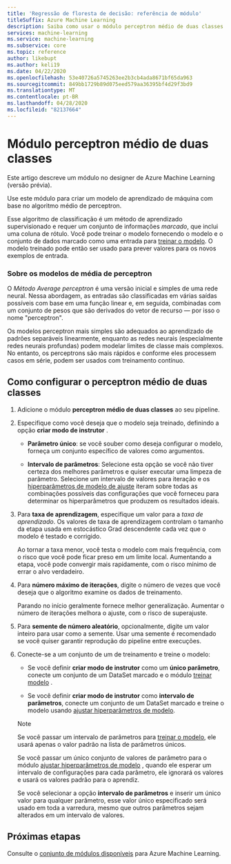 ```yaml
---
title: 'Regressão de floresta de decisão: referência de módulo'
titleSuffix: Azure Machine Learning
description: Saiba como usar o módulo perceptron médio de duas classes no Azure Machine Learning para criar um modelo de aprendizado de máquina com base no algoritmo de média de perceptron.
services: machine-learning
ms.service: machine-learning
ms.subservice: core
ms.topic: reference
author: likebupt
ms.author: keli19
ms.date: 04/22/2020
ms.openlocfilehash: 53e40726a5745263ee2b3cb4ada8671bf65da963
ms.sourcegitcommit: 849bb1729b89d075eed579aa36395bf4d29f3bd9
ms.translationtype: MT
ms.contentlocale: pt-BR
ms.lasthandoff: 04/28/2020
ms.locfileid: "82137664"
---
```

# <a name="two-class-averaged-perceptron-module"></a>Módulo perceptron médio de duas classes

Este artigo descreve um módulo no designer de Azure Machine Learning (versão prévia).

Use este módulo para criar um modelo de aprendizado de máquina com base no algoritmo médio de perceptron.  
  
Esse algoritmo de classificação é um método de aprendizado supervisionado e requer um conjunto de informações *marcado*, que inclui uma coluna de rótulo. Você pode treinar o modelo fornecendo o modelo e o conjunto de dados marcado como uma entrada para [treinar o modelo](./train-model.md). O modelo treinado pode então ser usado para prever valores para os novos exemplos de entrada.  

### <a name="about-averaged-perceptron-models"></a>Sobre os modelos de média de perceptron

O *Método Average perceptron* é uma versão inicial e simples de uma rede neural. Nessa abordagem, as entradas são classificadas em várias saídas possíveis com base em uma função linear e, em seguida, combinadas com um conjunto de pesos que são derivados do vetor de recurso — por isso o nome "perceptron".

Os modelos perceptron mais simples são adequados ao aprendizado de padrões separáveis linearmente, enquanto as redes neurais (especialmente redes neurais profundas) podem modelar limites de classe mais complexos. No entanto, os perceptrons são mais rápidos e conforme eles processem casos em série, podem ser usados com treinamento contínuo.

## <a name="how-to-configure-two-class-averaged-perceptron"></a>Como configurar o perceptron médio de duas classes

1.  Adicione o módulo **perceptron médio de duas classes** ao seu pipeline.  

2.  Especifique como você deseja que o modelo seja treinado, definindo a opção **criar modo de instrutor** .  
  
    -   **Parâmetro único**: se você souber como deseja configurar o modelo, forneça um conjunto específico de valores como argumentos.

    -   **Intervalo de parâmetros**: Selecione esta opção se você não tiver certeza dos melhores parâmetros e quiser executar uma limpeza de parâmetro. Selecione um intervalo de valores para iteração e os [hiperparâmetros de modelo de ajuste](tune-model-hyperparameters.md) iteram sobre todas as combinações possíveis das configurações que você forneceu para determinar os hiperparâmetros que produzem os resultados ideais.  
  
3.  Para **taxa de aprendizagem**, especifique um valor para a *taxa de aprendizado*. Os valores de taxa de aprendizagem controlam o tamanho da etapa usada em estocástico Grad descendente cada vez que o modelo é testado e corrigido.
  
     Ao tornar a taxa menor, você testa o modelo com mais frequência, com o risco que você pode ficar preso em um limite local. Aumentando a etapa, você pode convergir mais rapidamente, com o risco mínimo de errar o alvo verdadeiro.
  
4.  Para **número máximo de iterações**, digite o número de vezes que você deseja que o algoritmo examine os dados de treinamento.  
  
     Parando no início geralmente fornece melhor generalização. Aumentar o número de iterações melhora o ajuste, com o risco de superajuste.
  
5.  Para **semente de número aleatório**, opcionalmente, digite um valor inteiro para usar como a semente. Usar uma semente é recomendado se você quiser garantir reprodução do pipeline entre execuções.  
  
1.  Conecte-se a um conjunto de um de treinamento e treine o modelo:

    + Se você definir **criar modo de instrutor** como um **único parâmetro**, conecte um conjunto de um DataSet marcado e o módulo [treinar modelo](train-model.md) .  
  
    + Se você definir **criar modo de instrutor** como **intervalo de parâmetros**, conecte um conjunto de um DataSet marcado e treine o modelo usando [ajustar hiperparâmetros de modelo](tune-model-hyperparameters.md).  
  
    > [!NOTE]
    > 
    > Se você passar um intervalo de parâmetros para [treinar o modelo](train-model.md), ele usará apenas o valor padrão na lista de parâmetros únicos.  
    > 
    > Se você passar um único conjunto de valores de parâmetro para o módulo [ajustar hiperparâmetros de modelo](tune-model-hyperparameters.md) , quando ele esperar um intervalo de configurações para cada parâmetro, ele ignorará os valores e usará os valores padrão para o aprendiz.  
    > 
    > Se você selecionar a opção **intervalo de parâmetros** e inserir um único valor para qualquer parâmetro, esse valor único especificado será usado em toda a varredura, mesmo que outros parâmetros sejam alterados em um intervalo de valores.




## <a name="next-steps"></a>Próximas etapas

Consulte o [conjunto de módulos disponíveis](module-reference.md) para Azure Machine Learning. 